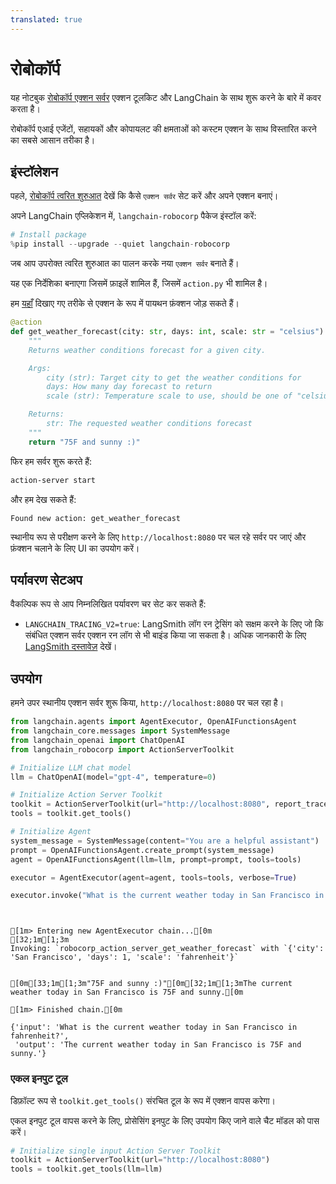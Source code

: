 ```yaml
---
translated: true
---
```


# रोबोकॉर्प

यह नोटबुक [रोबोकॉर्प एक्शन सर्वर](https://github.com/robocorp/robocorp) एक्शन टूलकिट और LangChain के साथ शुरू करने के बारे में कवर करता है।

रोबोकॉर्प एआई एजेंटों, सहायकों और कोपायलट की क्षमताओं को कस्टम एक्शन के साथ विस्तारित करने का सबसे आसान तरीका है।

## इंस्टॉलेशन

पहले, [रोबोकॉर्प त्वरित शुरुआत](https://github.com/robocorp/robocorp#quickstart) देखें कि कैसे `एक्शन सर्वर` सेट करें और अपने एक्शन बनाएं।

अपने LangChain एप्लिकेशन में, `langchain-robocorp` पैकेज इंस्टॉल करें:

```python
# Install package
%pip install --upgrade --quiet langchain-robocorp
```

जब आप उपरोक्त त्वरित शुरुआत का पालन करके नया `एक्शन सर्वर` बनाते हैं।

यह एक निर्देशिका बनाएगा जिसमें फ़ाइलें शामिल हैं, जिसमें `action.py` भी शामिल है।

हम [यहाँ](https://github.com/robocorp/robocorp/tree/master/actions#describe-your-action) दिखाए गए तरीके से एक्शन के रूप में पायथन फ़ंक्शन जोड़ सकते हैं।

```python
@action
def get_weather_forecast(city: str, days: int, scale: str = "celsius") -> str:
    """
    Returns weather conditions forecast for a given city.

    Args:
        city (str): Target city to get the weather conditions for
        days: How many day forecast to return
        scale (str): Temperature scale to use, should be one of "celsius" or "fahrenheit"

    Returns:
        str: The requested weather conditions forecast
    """
    return "75F and sunny :)"
```

फिर हम सर्वर शुरू करते हैं:

```bash
action-server start
```

और हम देख सकते हैं:

```text
Found new action: get_weather_forecast

```

स्थानीय रूप से परीक्षण करने के लिए `http://localhost:8080` पर चल रहे सर्वर पर जाएं और फ़ंक्शन चलाने के लिए UI का उपयोग करें।

## पर्यावरण सेटअप

वैकल्पिक रूप से आप निम्नलिखित पर्यावरण चर सेट कर सकते हैं:

- `LANGCHAIN_TRACING_V2=true`: LangSmith लॉग रन ट्रेसिंग को सक्षम करने के लिए जो कि संबंधित एक्शन सर्वर एक्शन रन लॉग से भी बाइंड किया जा सकता है। अधिक जानकारी के लिए [LangSmith दस्तावेज़](https://docs.smith.langchain.com/tracing#log-runs) देखें।

## उपयोग

हमने उपर स्थानीय एक्शन सर्वर शुरू किया, `http://localhost:8080` पर चल रहा है।

```python
from langchain.agents import AgentExecutor, OpenAIFunctionsAgent
from langchain_core.messages import SystemMessage
from langchain_openai import ChatOpenAI
from langchain_robocorp import ActionServerToolkit

# Initialize LLM chat model
llm = ChatOpenAI(model="gpt-4", temperature=0)

# Initialize Action Server Toolkit
toolkit = ActionServerToolkit(url="http://localhost:8080", report_trace=True)
tools = toolkit.get_tools()

# Initialize Agent
system_message = SystemMessage(content="You are a helpful assistant")
prompt = OpenAIFunctionsAgent.create_prompt(system_message)
agent = OpenAIFunctionsAgent(llm=llm, prompt=prompt, tools=tools)

executor = AgentExecutor(agent=agent, tools=tools, verbose=True)

executor.invoke("What is the current weather today in San Francisco in fahrenheit?")
```

```output


[1m> Entering new AgentExecutor chain...[0m
[32;1m[1;3m
Invoking: `robocorp_action_server_get_weather_forecast` with `{'city': 'San Francisco', 'days': 1, 'scale': 'fahrenheit'}`


[0m[33;1m[1;3m"75F and sunny :)"[0m[32;1m[1;3mThe current weather today in San Francisco is 75F and sunny.[0m

[1m> Finished chain.[0m
```

```output
{'input': 'What is the current weather today in San Francisco in fahrenheit?',
 'output': 'The current weather today in San Francisco is 75F and sunny.'}
```

### एकल इनपुट टूल

डिफ़ॉल्ट रूप से `toolkit.get_tools()` संरचित टूल के रूप में एक्शन वापस करेगा।

एकल इनपुट टूल वापस करने के लिए, प्रोसेसिंग इनपुट के लिए उपयोग किए जाने वाले चैट मॉडल को पास करें।

```python
# Initialize single input Action Server Toolkit
toolkit = ActionServerToolkit(url="http://localhost:8080")
tools = toolkit.get_tools(llm=llm)
```
